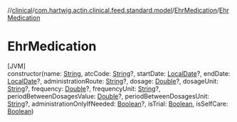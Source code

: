 //[clinical](../../../index.md)/[com.hartwig.actin.clinical.feed.standard.model](../index.md)/[EhrMedication](index.md)/[EhrMedication](-ehr-medication.md)

# EhrMedication

[JVM]\
constructor(name: [String](https://kotlinlang.org/api/latest/jvm/stdlib/kotlin/-string/index.html), atcCode: [String](https://kotlinlang.org/api/latest/jvm/stdlib/kotlin/-string/index.html)?, startDate: [LocalDate](https://docs.oracle.com/javase/8/docs/api/java/time/LocalDate.html)?, endDate: [LocalDate](https://docs.oracle.com/javase/8/docs/api/java/time/LocalDate.html)?, administrationRoute: [String](https://kotlinlang.org/api/latest/jvm/stdlib/kotlin/-string/index.html)?, dosage: [Double](https://kotlinlang.org/api/latest/jvm/stdlib/kotlin/-double/index.html)?, dosageUnit: [String](https://kotlinlang.org/api/latest/jvm/stdlib/kotlin/-string/index.html)?, frequency: [Double](https://kotlinlang.org/api/latest/jvm/stdlib/kotlin/-double/index.html)?, frequencyUnit: [String](https://kotlinlang.org/api/latest/jvm/stdlib/kotlin/-string/index.html)?, periodBetweenDosagesValue: [Double](https://kotlinlang.org/api/latest/jvm/stdlib/kotlin/-double/index.html)?, periodBetweenDosagesUnit: [String](https://kotlinlang.org/api/latest/jvm/stdlib/kotlin/-string/index.html)?, administrationOnlyIfNeeded: [Boolean](https://kotlinlang.org/api/latest/jvm/stdlib/kotlin/-boolean/index.html)?, isTrial: [Boolean](https://kotlinlang.org/api/latest/jvm/stdlib/kotlin/-boolean/index.html), isSelfCare: [Boolean](https://kotlinlang.org/api/latest/jvm/stdlib/kotlin/-boolean/index.html))
